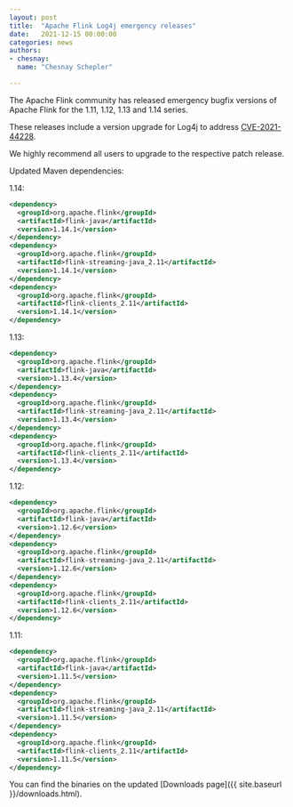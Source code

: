 ```yaml
---
layout: post
title:  "Apache Flink Log4j emergency releases"
date:   2021-12-15 00:00:00
categories: news
authors:
- chesnay:
  name: "Chesnay Schepler"

---
```


The Apache Flink community has released emergency bugfix versions of Apache Flink for the 1.11, 1.12, 1.13 and 1.14 series.

These releases include a version upgrade for Log4j to address [CVE-2021-44228](https://nvd.nist.gov/vuln/detail/CVE-2021-44228).

We highly recommend all users to upgrade to the respective patch release.

Updated Maven dependencies:

1.14:

```xml
<dependency>
  <groupId>org.apache.flink</groupId>
  <artifactId>flink-java</artifactId>
  <version>1.14.1</version>
</dependency>
<dependency>
  <groupId>org.apache.flink</groupId>
  <artifactId>flink-streaming-java_2.11</artifactId>
  <version>1.14.1</version>
</dependency>
<dependency>
  <groupId>org.apache.flink</groupId>
  <artifactId>flink-clients_2.11</artifactId>
  <version>1.14.1</version>
</dependency>
```

1.13:

```xml
<dependency>
  <groupId>org.apache.flink</groupId>
  <artifactId>flink-java</artifactId>
  <version>1.13.4</version>
</dependency>
<dependency>
  <groupId>org.apache.flink</groupId>
  <artifactId>flink-streaming-java_2.11</artifactId>
  <version>1.13.4</version>
</dependency>
<dependency>
  <groupId>org.apache.flink</groupId>
  <artifactId>flink-clients_2.11</artifactId>
  <version>1.13.4</version>
</dependency>
```

1.12:

```xml
<dependency>
  <groupId>org.apache.flink</groupId>
  <artifactId>flink-java</artifactId>
  <version>1.12.6</version>
</dependency>
<dependency>
  <groupId>org.apache.flink</groupId>
  <artifactId>flink-streaming-java_2.11</artifactId>
  <version>1.12.6</version>
</dependency>
<dependency>
  <groupId>org.apache.flink</groupId>
  <artifactId>flink-clients_2.11</artifactId>
  <version>1.12.6</version>
</dependency>
```

1.11:

```xml
<dependency>
  <groupId>org.apache.flink</groupId>
  <artifactId>flink-java</artifactId>
  <version>1.11.5</version>
</dependency>
<dependency>
  <groupId>org.apache.flink</groupId>
  <artifactId>flink-streaming-java_2.11</artifactId>
  <version>1.11.5</version>
</dependency>
<dependency>
  <groupId>org.apache.flink</groupId>
  <artifactId>flink-clients_2.11</artifactId>
  <version>1.11.5</version>
</dependency>
```

You can find the binaries on the updated [Downloads page]({{ site.baseurl }}/downloads.html).
